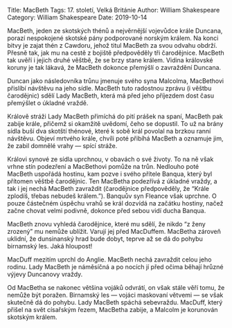 Title: MacBeth
Tags: 17. století, Velká Británie
Author: William Shakespeare
Category: William Shakespeare
Date: 2019-10-14

MacBeth, jeden ze skotských thénů a nejvěrnější vojevůdce krále Duncana, porazí nespokojené skotské pány podporované norským králem. Na konci bitvy je zajat thén z Cawdoru, jehož titul MacBeth za svou odvahu obdrží. Přesně tak, jak mu na cestě z bojiště předpověděly tři čarodějnice. MacBeth tak uvěří i jejich druhé věštbě, že se brzy stane králem. Vidina královské koruny je tak lákavá, že MacBeth dokonce přemýšlí o zavraždění Duncana.

Duncan jako následovníka trůnu jmenuje svého syna Malcolma, MacBethovi přislíbí návštěvu na jeho sídle. MacBeth tuto radostnou zprávu (i věštbu čarodějnic) sdělí Lady MacBeth, která má před jeho příjezdem dost času přemýšlet o úkladné vraždě.

Králově stráži Lady MacBeth přimíchá do pití prášek na spaní, MacBeth pak zabije krále, přičemž si okamžitě uvědomí, čeho se dopustil. To už na brány sídla buší dva skotští thénové, které k sobě král povolal na brzkou ranní návštěvu. Objeví mrtvého krále, chvíli poté přibíhá MacBeth a oznamuje jim, že zabil domnělé vrahy — spící stráže.

Královi synové ze sídla uprchnou, v obavách o své životy. To na ně však vrhne stín podezření a MacBethovi pomůže na trůn. Nedlouho poté MacBeth uspořádá hostinu, kam pozve i svého přítele Banqua, který byl přítomen věštbě čarodějnic. Ten MacBetha podezřívá z úkladné vraždy, a tak i jej nechá MacBeth zavraždit (čarodějnice předpověděly, že “Krále zplodíš, třebas nebudeš králem.”). Banquův syn Fleance však uprchne. O pouze částečném úspěchu vrahů se král dozvídá na začátku hostiny, načež začne chovat velmi podivně, dokonce před sebou vidí ducha Banqua.

MacBeth znovu vyhledá čarodějnice, které mu sdělí, že nikdo “z ženy zrozený” mu nemůže ublížit. Varují jej před MacDuffem. MacBetha zároveň uklidní, že dunsinanský hrad bude dobyt, teprve až se dá do pohybu birnamský les. Jaká hloupost!

MacDuff mezitím uprchl do Anglie. MacBeth nechá zavraždit celou jeho rodinu. Lady MacBeth je náměsíčná a po nocích jí před očima běhají hrůzné výjevy Duncanovy vraždy.

Od MacBetha se nakonec většina vojáků odvrátí, on však stále věří tomu, že nemůže být poražen. Birnamský les — vojáci maskovaní větvemi — se však skutečně dá do pohybu. Lady MacBeth spáchá sebevraždu. MacDuff, který přišel na svět císařským řezem, MacBetha zabije, a Malcolm je korunován skotským králem.

